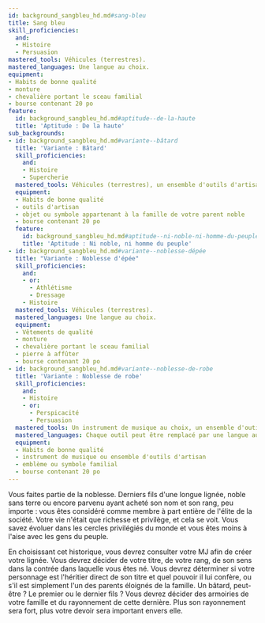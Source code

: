 ```yaml
---
id: background_sangbleu_hd.md#sang-bleu
title: Sang bleu
skill_proficiencies:
  and:
  - Histoire
  - Persuasion
mastered_tools: Véhicules (terrestres).
mastered_languages: Une langue au choix.
equipment:
- Habits de bonne qualité
- monture
- chevalière portant le sceau familial
- bourse contenant 20 po
feature:
  id: background_sangbleu_hd.md#aptitude--de-la-haute
  title: 'Aptitude : De la haute'
sub_backgrounds:
- id: background_sangbleu_hd.md#variante--bâtard
  title: 'Variante : Bâtard'
  skill_proficiencies:
    and:
    - Histoire
    - Supercherie
  mastered_tools: Véhicules (terrestres), un ensemble d'outils d'artisan au choix.
  equipment:
  - Habits de bonne qualité
  - outils d'artisan
  - objet ou symbole appartenant à la famille de votre parent noble
  - bourse contenant 20 po
  feature:
    id: background_sangbleu_hd.md#aptitude--ni-noble-ni-homme-du-peuple
    title: 'Aptitude : Ni noble, ni homme du peuple'
- id: background_sangbleu_hd.md#variante--noblesse-dépée
  title: "Variante : Noblesse d'épée"
  skill_proficiencies:
    and:
    - or:
      - Athlétisme
      - Dressage
    - Histoire
  mastered_tools: Véhicules (terrestres).
  mastered_languages: Une langue au choix.
  equipment:
  - Vêtements de qualité
  - monture
  - chevalière portant le sceau familial
  - pierre à affûter
  - bourse contenant 20 po
- id: background_sangbleu_hd.md#variante--noblesse-de-robe
  title: 'Variante : Noblesse de robe'
  skill_proficiencies:
    and:
    - Histoire
    - or:
      - Perspicacité
      - Persuasion
  mastered_tools: Un instrument de musique au choix, un ensemble d'outils d'artisan au choix parmi matériel d'alchimiste, outils de cartographe, matériel de peintre et outils de tisserand.
  mastered_languages: Chaque outil peut être remplacé par une langue au choix.
  equipment:
  - Habits de bonne qualité
  - instrument de musique ou ensemble d'outils d'artisan
  - emblème ou symbole familial
  - bourse contenant 20 po
---
```


Vous faites partie de la noblesse. Derniers fils d'une longue lignée, noble sans terre ou encore parvenu ayant acheté son nom et son rang, peu importe : vous êtes considéré comme membre à part entière de l'élite de la société. Votre vie n'était que richesse et privilège, et cela se voit. Vous savez évoluer dans les cercles privilégiés du monde et vous êtes moins à l'aise avec les gens du peuple.

En choisissant cet historique, vous devrez consulter votre MJ afin de créer votre lignée. Vous devrez décider de votre titre, de votre rang, de son sens dans la contrée dans laquelle vous êtes né. Vous devrez déterminer si votre personnage est l'héritier direct de son titre et quel pouvoir il lui confère, ou s'il est simplement l'un des parents éloignés de la famille. Un bâtard, peut-être ? Le premier ou le dernier fils ? Vous devrez décider des armoiries de votre famille et du rayonnement de cette dernière. Plus son rayonnement sera fort, plus votre devoir sera important envers elle.

